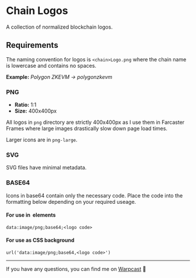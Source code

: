 # Chain Logos

A collection of normalized blockchain logos.

## Requirements

The naming convention for logos is `<chain>Logo.png` where the chain name is
lowercase and contains no spaces.

**Example:** _Polygon ZKEVM -> polygonzkevm_

### PNG

- **Ratio:** 1:1
- **Size:** 400x400px

All logos in `png` directory are strictly 400x400px as I use them in Farcaster
Frames where large images drastically slow down page load times.

Larger icons are in `png-large`.

### SVG

SVG files have minimal metadata.

### BASE64

Icons in base64 contain only the necessary code. Place the code into the
formatting below depending on your required useage.

#### For use in <img> elements

`data:image/png;base64;<logo code>`

#### For use as CSS background

`url('data:image/png;base64,<logo code>')`

---

If you have any questions, you can find me on [Warpcast](https://warpcast.com/jonbray.eth) 🫡
